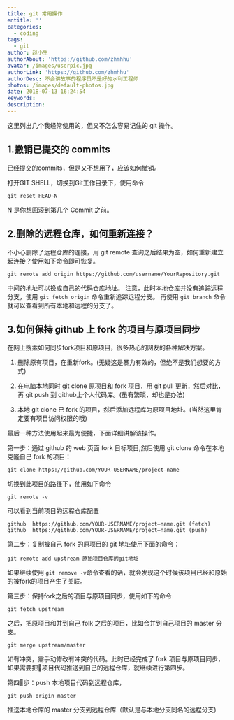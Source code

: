 ```yaml
---
title: git 常用操作
entitle: ''
categories:
  - coding
tags: 
  - git
author: 赵小生
authorAbout: 'https://github.com/zhmhhu'
avatar: /images/userpic.jpg
authorLink: 'https://github.com/zhmhhu'
authorDesc: 不会讲故事的程序员不是好的水利工程师
photos: /images/default-photos.jpg
date: 2018-07-13 16:24:54
keywords:
description:
---
```


这里列出几个我经常使用的，但又不怎么容易记住的 git 操作。

## 1.撤销已提交的 commits

已经提交的commits，但是又不想用了，应该如何撤销。

打开GIT SHELL，切换到Git工作目录下，使用命令

```
git reset HEAD~N
```

N 是你想回滚到第几个 Commit 之前。

## 2.删除的远程仓库，如何重新连接？
不小心删除了远程仓库的连接，用 git remote 查询之后结果为空，如何重新建立起连接？使用如下命令即可恢复。

```
git remote add origin https://github.com/username/YourRepository.git
```

中间的地址可以换成自己的代码仓库地址。
注意，此时本地仓库并没有追踪远程分支，使用 `git fetch origin` 命令重新追踪远程分支。
再使用 `git branch` 命令就可以查看到所有本地和远程的分支了。


## 3.如何保持 github 上 fork 的项目与原项目同步

在网上搜索如何同步fork项目和原项目，很多热心的网友的各种解决方案。

1. 删除原有项目，在重新fork。(无疑这是暴力有效的，但绝不是我们想要的方式)

2. 在电脑本地同时 git clone 原项目和 fork 项目，用 git pull 更新，然后对比，再 git push 到 github上个人代码库。(虽有繁琐，却也是办法)

3. 本地 git clone 已 fork 的项目，然后添加远程库为原项目地址。(当然这里肯定要有项目访问权限的哦)

最后一种方法使用起来最为便捷，下面详细讲解该操作。

第一步：通过 github 的 web 页面 fork 目标项目,然后使用 git clone 命令在本地克隆自己 fork 的项目：

```
git clone https://github.com/YOUR-USERNAME/project—name
```

切换到此项目的路径下，使用如下命令

```
git remote -v
```

可以看到当前项目的远程仓库配置

```
github  https://github.com/YOUR-USERNAME/project—name.git (fetch)
github  https://github.com/YOUR-USERNAME/project—name.git (push)
```

第二步：复制被自己 fork 的原项目的 git 地址使用下面的命令：

```
git remote add upstream 原始项目仓库的git地址
```

如果继续使用 `git remove -v`命令查看的话，就会发现这个时候该项目已经和原始的被fork的项目产生了关联。

第三步：保持fork之后的项目与原项目同步，使用如下的命令

```
git fetch upstream
```

之后，把原项目和并到自己 folk 之后的项目，比如合并到自己项目的 master 分支。
```
git merge upstream/master
```

如有冲突，需手动修改有冲突的代码。此时已经完成了 fork 项目与原项目同步，如果需要把项目代码推送到自己的远程仓库，就继续进行第四步。

第四步：push 本地项目代码到远程仓库，
 ```
 git push origin master
 ```
推送本地仓库的 master 分支到远程仓库（默认是与本地分支同名的远程分支)
